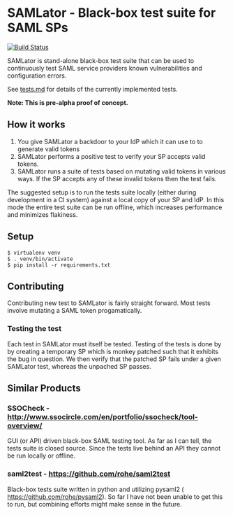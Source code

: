 SAMLator - Black-box test suite for SAML SPs
============================================

[![Build Status](https://travis-ci.org/sbc100/samlator.svg?branch=master)](https://travis-ci.org/sbc100/samlator)

SAMLator is stand-alone black-box test suite that can be used to continuously
test SAML service providers known vulnerabilities and configuration errors.

See [tests.md](docs/tests.md) for details of the currently implemented tests.

**Note: This is pre-alpha proof of concept.**

## How it works

1. You give SAMLator a backdoor to your IdP which it can use to to generate
   valid tokens
2. SAMLator performs a positive test to verify your SP accepts valid tokens.
3. SAMLator runs a suite of tests based on mutating valid tokens in various
   ways.  If the SP accepts any of these invalid tokens then the test fails.

The suggested setup is to run the tests suite locally (either during
development in a CI system) against a local copy of your SP and IdP.
In this mode the entire test suite can be run offline, which increases
performance and minimizes flakiness.

## Setup

    $ virtualenv venv
    $ . venv/bin/activate
    $ pip install -r requirements.txt

## Contributing

Contributing new test to SAMLator is fairly straight forward.  Most tests
involve mutating a SAML token progamatically.

### Testing the test

Each test in SAMLator must itself be tested.  Testing of the tests is done by
by creating a temporary SP which is monkey patched such that it exhibits
the bug in question.  We then verify that the patched SP fails under a given
SAMLator test, whereas the unpached SP passes.

## Similar Products

### SSOCheck - http://www.ssocircle.com/en/portfolio/ssocheck/tool-overview/

GUI (or API) driven black-box SAML testing tool.  As far as I can tell, the
tests suite is closed source.  Since the tests live behind an API they
cannot be run locally or offline.

### saml2test - https://github.com/rohe/saml2test

Black-box tests suite written in python and utilizing pysaml2 (
https://github.com/rohe/pysaml2).  So far I have not been unable to get
this to run, but combining efforts might make sense in the future.
